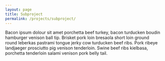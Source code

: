 ```yaml
---
layout: page
title: Subproject
permalink: /projects/subproject/
---
```


Bacon ipsum dolour sit amet porchetta beef turkey, bacon turducken boudin hamburger venison ball tip. Brisket pork loin bresaola short loin ground round leberkas pastrami tongue jerky cow turducken beef ribs. Pork ribeye landjaeger prosciutto pig venison tenderloin. Swine beef ribs kielbasa, porchetta tenderloin salami venison pork belly tail.